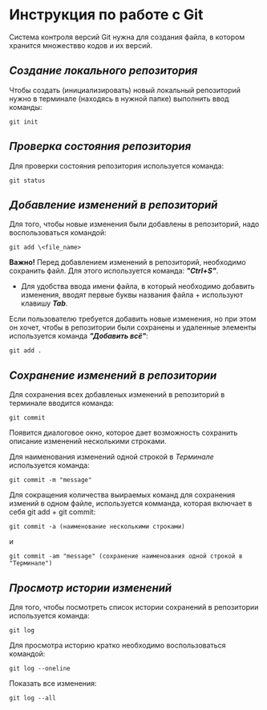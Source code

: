 # **Инструкция по работе с Git**

Система контроля версий Git нужна для создания файла, в котором хранится множествво кодов и их версий.

## *Создание локального репозитория*

Чтобы создать (инициализировать) новый локальный репозиторий нужно в терминале (находясь в нужной папке) выполнить ввод команды:

    git init

## *Проверка состояния репозитория*

Для проверки состояния репозитория используется команда:

    git status

## *Добавление изменений в репозиторий*

 Для того, чтобы новые изменения были добавлены в репозиторий, надо воспользоваться командой:

    git add \<file_name>
 
  **Важно!** Перед добавлением изменений в репозиторий, необходимо сохранить файл. Для этого используется команда: ***"Ctrl+S"***.

 - Для удобства ввода имени файла, в который необходимо добавить изменения, вводят первые буквы названия файла + используют клавишу ***Tab***.

Если пользователю требуется добавить новые изменения, но при этом он хочет, чтобы в репозитории были сохранены и удаленные элементы используется команда ***"Добавить всё"***:

    git add .

## *Сохранение изменений в репозитории*

Для сохранения всех добавленых изменений в репозиторий в терминале вводится команда:

    git commit

Появится диалоговое окно, которое дает возможность сохранить описание изменений несколькими строками. 

Для наименования изменений одной строкой в *Терминале* используется команда:

    git commit -m "message"

Для сокращения количества выираемых команд для сохранения измений в одном файле, используется комманда, которая включает в себя git add + git commit:

    git commit -a (наименование несколькими строками)
    
и

    git commit -am "message" (сохранение наименования одной строкой в "Терминале")

## *Просмотр истории изменений*

Для того, чтобы посмотреть список истории сохранений в репозитории используется команда:

    git log

Для просмотра историю кратко необходимо воспользоваться командой:

    git log --oneline

Показать все изменения:

    git log --all

